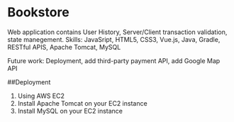 # Bookstore
Web application contains User History, Server/Client transaction validation, state manegement. 
Skills: JavaSript, HTML5, CSS3, Vue.js, Java, Gradle, RESTful APIS, Apache Tomcat, MySQL

Future work: Deployment, add third-party payment API, add Google Map API

##Deployment
1. Using AWS EC2 
2. Install Apache Tomcat on your EC2 instance
3. Install MySQL on your EC2 instance

